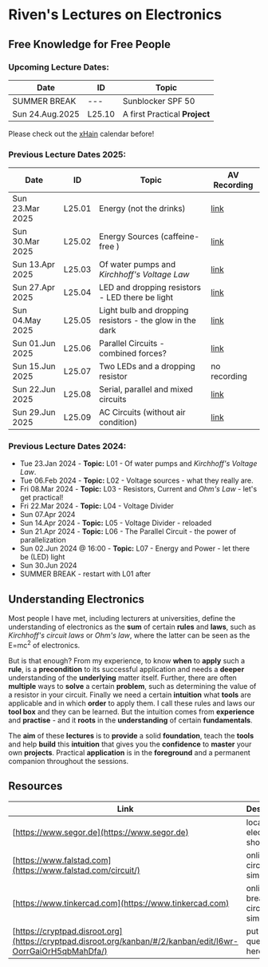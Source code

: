 # Riven's Lectures on Electronics
## Free Knowledge for Free People

### Upcoming Lecture Dates:
|Date|ID|Topic|
|----|--|-----|
| SUMMER BREAK    | ---    | Sunblocker SPF 50 |
| Sun 24.Aug.2025 | L25.10 | A first Practical **Project** |

Please check out the [xHain](https://x-hain.de/de/calendar/#content "xHain calendar") calendar before!

### Previous Lecture Dates 2025:
|Date|ID|Topic|AV Recording|
|----|--|-----|------------|
| Sun 23.Mar 2025 | L25.01 | Energy (not the drinks) | [link](https://clip.place/w/nSMAJdqocMBTQqquqBf2n9) |
| Sun 30.Mar 2025 | L25.02 | Energy Sources (caffeine-free ) | [link](https://clip.place/w/28v9xA5Ec4uxgNrhbAXhdz) |
| Sun 13.Apr 2025 | L25.03 | Of water pumps and *Kirchhoff's Voltage Law* | [link](https://clip.place/w/6DExaR6P1f7LdHFk21FMyA) |
| Sun 27.Apr 2025 | L25.04 | LED and dropping resistors - LED there be light | [link](https://clip.place/w/gYh2rssZSpFtUpxkW15Dfx) |
| Sun 04.May 2025 | L25.05 | Light bulb and dropping resistors - the glow in the dark | [link](https://clip.place/w/tjgfb9FVJaLR4ETwdWRUPo) |
| Sun 01.Jun 2025 | L25.06 | Parallel Circuits - combined forces? | [link](https://clip.place/w/nPhcMHQM3RFftXwFmGJgVY) |
| Sun 15.Jun 2025 | L25.07 | Two LEDs and a dropping resistor | no recording |
| Sun 22.Jun 2025 | L25.08 | Serial, parallel and mixed circuits | [link](https://clip.place/w/3qsLSZKfYpMgsi6nMaRpjL) |
| Sun 29.Jun 2025 | L25.09 | AC Circuits (without air condition) | [link](https://clip.place/w/1SxpufiU4bDCiAwA6SrGKf) |

### Previous Lecture Dates 2024:
* Tue 23.Jan 2024 - **Topic:** L01 - Of water pumps and *Kirchhoff's Voltage Law*.
* Tue 06.Feb 2024 - **Topic:** L02 - Voltage sources - what they really are.
* Fri 08.Mar 2024 - **Topic:** L03 - Resistors, Current and *Ohm's Law* - let's get practical!
* Fri 22.Mar 2024 - **Topic:** L04 - Voltage Divider
* Sun 07.Apr 2024
* Sun 14.Apr 2024 - **Topic:** L05 - Voltage Divider - reloaded
* Sun 21.Apr 2024 - **Topic:** L06 - The Parallel Circuit - the power of parallelization
* Sun 02.Jun 2024 @ 16:00 - **Topic:** L07 - Energy and Power - let there be (LED) light
* Sun 30.Jun 2024
* SUMMER BREAK - restart with L01 after

## Understanding Electronics
Most people I have met, including lecturers at universities, define the understanding of electronics as the **sum** of certain **rules** and **laws**, such as *Kirchhoff's circuit laws* or *Ohm's law*, where the latter can be seen as the E=mc<sup>2</sup> of electronics.

But is that enough? From my experience, to know **when** to **apply** such a **rule**, is a **precondition** to its successful application and needs a **deeper** understanding of the **underlying** matter itself. Further, there are often **multiple** ways to **solve** a certain **problem**, such as determining the value of a resistor in your circuit. Finally we need a certain **intuition** what **tools** are applicable and in which **order** to apply them. I call these rules and laws our **tool box** and they can be learned. But the intuition comes from **experience** and **practise** - and it **roots** in the **understanding** of certain **fundamentals**.

The **aim** of these **lectures** is to **provide** a solid **foundation**, teach the **tools** and help **build** this **intuition** that gives you the **confidence** to **master** your own **projects**. Practical **application** is in the **foreground** and a permanent companion throughout the sessions.

## Resources
| Link | Description |
|------|-------------|
| [https://www.segor.de](https://www.segor.de) | local hobby electronics shop |
| [https://www.falstad.com](https://www.falstad.com/circuit/) | online circuit simulator |
| [https://www.tinkercad.com](https://www.tinkercad.com) | online breadboard circuit simulator |
| [https://cryptpad.disroot.org](https://cryptpad.disroot.org/kanban/#/2/kanban/edit/I6wr-OorrGaiOrH5qbMahDfa/) | put your questions here |
